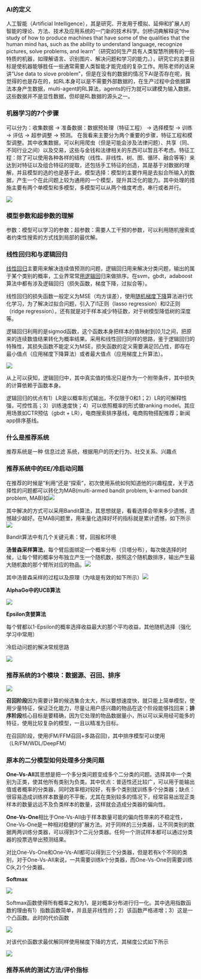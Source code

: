 ### **AI的定义**

人工智能（Artificial Intelligence），其是研究、开发用于模拟、延伸和扩展人的智能的理论、方法、技术及应用系统的一门新的技术科学。剑桥词典解释说“the study of how to produce machines that have some of the qualities that the human mind has, such as the ability to understand language, recognize pictures, solve problems, and learn”（研究如何生产具有人类智慧所拥有的一些特质的机器，如理解语言、识别图片、解决问题和学习的能力。），研究它的主要目标是使机器能够胜任一些通常需要人类智能才能完成的复杂工作。用陈老师的话来讲“Use data to slove problem”，但是在没有的数据的情况下AI是否存在呢，我觉得的也是存在的，如RL本身可以是不需要外部数据的，在生产过程中会依据算法本身产生数据，multi-agent的RL算法，agents的行为就可以建模为输入数据，这些数据并不是显性数据，但却是RL数据的源头之一。

### **机器学习的7个步骤**

可以分为：收集数据 -> 准备数据：数据预处理（特征工程） -> 选择模型 -> 训练 -> 评估 -> 超参调整 -> 预测。 在我看来主要分为两个重要的步骤，特征工程和模型调整。其中收集数据，可以利用爬虫（但是可能会涉及法律问题）、共享（同、不同行业之间）以及交易，这些与金钱和法律相关的东西可以暂且不考虑。特征工程：除了可以使用各种各样的结构（线性、非线性、树、图、循环、融合等等）来达到对特征以及组合特征的提取，还包括手工特征的创造，其是基于对数据的理解，并且模型的选的也是基于此。模型选择：模型的主要作用是去拟合所输入的数据，产生一个在此问题上较为通用的一个模型，提升其泛化的能力。其中处理的措施主要有两个单模型和多模型，多模型可以从两个维度考虑，串行或者并行。

![](imgs/1-1.png)

### **模型参数和超参数的理解**

参数：模型可以学习的参数；超参数：需要人工干预的参数，可以利用随机搜索或者约束性搜索的方式找到局部的最优解。

### **线性回归和与逻辑回归**

[线性回归](https://www.kaggle.com/whs2018/general-machine-learning#Linear-models-with-Regularization)主要用来解决连续值预测的问题，逻辑回归用来解决分类问题，输出的属于某个类别的概率，工业界常常[用逻辑回](https://www.kaggle.com/whs2018/general-machine-learning#Logistic-Regression)归来做排序。在svm，gbdt，adaboost算法中都有涉及逻辑回归（损失函数，梯度下降，过拟合等）。

线性回归的损失函数一般定义为MSE（均方误差），使用[随机梯度下降]()算法进行优化学习，为了解决过拟合问题，引入了l1正则（lasso regression）和l2正则（ridge regression），还有就是对于样本减少特征数，对于树模型降低树的深度等。

逻辑回归利用的是sigmod函数，这个函数本身把样本的值映射到[0,1]之间，把原来的连续数值结果转化为概率结果。采用和线性回归同样的思路，鉴于逻辑回归的特殊性，其损失函数不能定义为MSE，损失函数的定义需要满足凹凸性，即存在最小值点（应用梯度下降算法）或者最大值点（应用梯度上升算法）。

![](imgs/1-2.png)

从上可以获知，逻辑回归中，其中真实值的情况只是作为一个附带条件，其中损失的计算依赖于函数本身。

逻辑回归的优点有1）LR是以概率形式输出，不仅限于0和1；2）LR的可解释性强，可控性高；3）训练速度快；4）可以依照概率的形式做ranking model。其应用场景如CTR预估（gbdt + LR），电商搜索排序基线，电商购物搭配推荐；新闻app排序基线。

### **什么是推荐系统**

推荐系统是一种 信息过滤 系统，根据用户的历史行为、社交关系、兴趣点

### **推荐系统中的EE/冷启动问题**

在推荐的时候是”利用“还是“探索”，初次使用系统如何知道他的兴趣程度，关于选择性的问题都可以转化为MAB(multi-armed bandit problem, k-armed bandit problem, MAB)如![](imgs/1-3.png)

其中解决的方式可以采用Bandit算法，其思想就是，看看选择会带来多少遗憾，遗憾越少越好。在MAB问题里，用来量化选择好坏的指标就是累计遗憾，如下所示![](imgs/1-4.png)

Bandit算法中有几个关键元素：臂，回报和环境

**汤普森采样算法**，每个臂后面绑定一个概率分布（贝塔分布），每次做选择的时候，让每个臂的概率分布独立产生一个随机数，按照这个随机数排序，输出产生最大随机数的那个臂所对应的物品。![](imgs/1-5.png)

其中汤普森采样的过程以及原理（为啥是有效的如下所示）![](imgs/1-6.png)

**AlphaGo中的UCB算法**

![](imgs/1-7.png)

**Epsilon贪婪算法**

每个臂都以1-Epsilon的概率选择收益最大的那个平均收益，其他随机选择（强化学习中常用）

冷启动问题的解决常规思路

![](imgs/1-8.png)

### **推荐系统的3个模块：数据源、召回、排序**

![](imgs/1-9.png)

**召回阶段**因为需要计算的候选集合太大，所以要想速度快，就只能上简单模型，使用少量特征，保证泛化能力，尽量让用户感兴趣的物品在这个阶段能够找回来；**排序阶段**核心目标是要精确，因为它处理的物品数据量小，所以可以采用经可能多的特征，使用比较复杂的模型，一且以精准为目标。

在召回阶段，使用(FM/FFM召回+多路召回)，其中排序模型可以使用（LR/FM/WDL/DeepFM）

### **原本的二分模型如何处理多分类问题**

**One-Vs-All**其思想是把一个多分类问题变成多个二分类的问题。选择其中一个类别为正类，使其他所有类别为负类。其中优点：普适性还比较广，可以用于能输出值或者概率的分类器，同时效率相对较好，有多个类别就训练多个分类器；缺点：很容易造成训练样本数量的不平衡，尤其在类别较多的情况下，经常容易出现正类样本的数量远远不及负类样本的数量，这样就会造成分类器的偏向性。

**One-Vs-One**相比于One-Vs-All由于样本数量可能的偏向性带来的不稳定性，One-Vs-One是一种相对稳健的扩展方法。对于同样的三分类器，让不同类别的数据两两训练分类器，可以得到3个二元分类器。任何一个测试样本都可以通过分类器的投票选举出预测结果。

对比One-Vs-One和One-Vs-All都可以得到三个分类器，但是若有k个不同的类别，对于One-Vs-All来说，一共需要训练k个分类器，而One-Vs-One则需要训练C(k,2)个分类器。

**Softmax**

![](imgs/1-10.png)

Softmax函数使得所有概率之和为1，是对概率分布进行归一化。其中选用指数函数的理由有1）指数函数简单，并且是非线性的；2）该函数严格递增；3）这是一个凸函数。此时的代价函数

![](imgs/1-11.png)

对该代价函数求最优解同样使用梯度下降的方式，其梯度公式如下所示

![](imgs/1-12.png)



### 推荐系统的测试方法/评价指标

